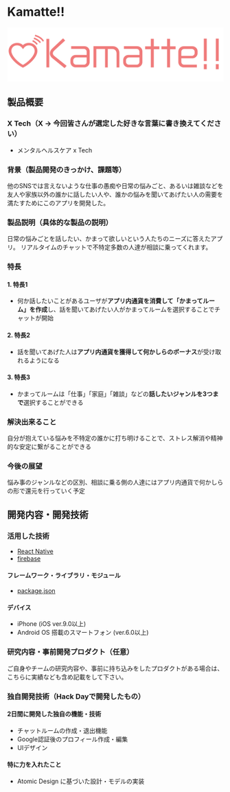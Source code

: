 # Kamatte!!

![Kamatte!!](https://github.com/jphacks/FK_1902/blob/dev/src/images/kamatte-logo-2.png)

## 製品概要
### X Tech（X → 今回皆さんが選定した好きな言葉に書き換えてください）
- メンタルヘルスケア x Tech
### 背景（製品開発のきっかけ、課題等）
他のSNSでは言えないような仕事の愚痴や日常の悩みごと、あるいは雑談などを友人や家族以外の誰かに話したい人や、誰かの悩みを聞いてあげたい人の需要を満たすためにこのアプリを開発した。

### 製品説明（具体的な製品の説明）
日常の悩みごとを話したい、かまって欲しいという人たちのニーズに答えたアプリ。
リアルタイムのチャットで不特定多数の人達が相談に乗ってくれます。

### 特長

#### 1. 特長1
- 何か話したいことがあるユーザが**アプリ内通貨を消費して「かまってルーム」を作成**し、話を聞いてあげたい人がかまってルームを選択することでチャットが開始

#### 2. 特長2
- 話を聞いてあげた人は**アプリ内通貨を獲得して何かしらのボーナス**が受け取れるようになる

#### 3. 特長3
- かまってルームは「仕事」「家庭」「雑談」などの**話したいジャンルを3つまで**選択することができる

### 解決出来ること
自分が抱えている悩みを不特定の誰かに打ち明けることで、ストレス解消や精神的な安定に繋がることができる

### 今後の展望
悩み事のジャンルなどの区別、相談に乗る側の人達にはアプリ内通貨で何かしらの形で還元を行っていく予定

## 開発内容・開発技術
### 活用した技術
- [React Native](https://facebook.github.io/react-native/)
- [firebase](https://console.firebase.google.com/u/0/?hl=ja)

#### フレームワーク・ライブラリ・モジュール
* [package.json](https://github.com/jphacks/FK_1902/blob/dev/package.json)

#### デバイス
* iPhone (iOS ver.9.0以上)
* Android OS 搭載のスマートフォン (ver.6.0以上)

### 研究内容・事前開発プロダクト（任意）
ご自身やチームの研究内容や、事前に持ち込みをしたプロダクトがある場合は、こちらに実績なども含め記載をして下さい。

### 独自開発技術（Hack Dayで開発したもの）
#### 2日間に開発した独自の機能・技術
* チャットルームの作成・退出機能
* Google認証後のプロフィール作成・編集
* UIデザイン

#### 特に力を入れたこと
* Atomic Design に基づいた設計・モデルの実装

